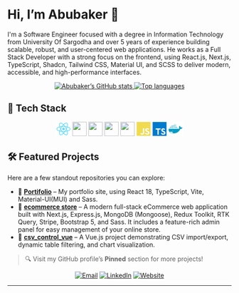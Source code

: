 # Hi, I’m Abubaker 👋

I'm a Software Engineer focused with a degree in Information Technology from University Of Sargodha and over 5 years of experience building scalable, robust, and user-centered web applications. He works as a Full Stack Developer with a strong focus on the frontend, using React.js, Next.js, TypeScript, Shadcn, Tailwind CSS, Material UI, and SCSS to deliver modern, accessible, and high-performance interfaces.

<p align="center">
  <a href="https://github.com/im-abubakar">
    <img src="https://github-readme-stats.vercel.app/api?username=im-abubakar&show_icons=true&theme=dracula&include_all_commits=true&count_private=true" alt="Abubaker’s GitHub stats" height="160" />
    <img src="https://github-readme-stats.vercel.app/api/top-langs?username=im-abubakar&layout=compact&langs_count=7&theme=dracula" alt="Top languages" height="160" />
  </a>
</p>

## 🚀 Tech Stack
<p align="center">
  <img src="https://raw.githubusercontent.com/devicons/devicon/master/icons/react/react-original.svg" alt="React" width="32" height="32" />
  <img src="https://cdn.jsdelivr.net/gh/devicons/devicon@latest/icons/nextjs/nextjs-original.svg" width="32" height="32" />
  <img src="https://cdn.jsdelivr.net/gh/devicons/devicon@latest/icons/redux/redux-original.svg" width="32" height="32"/>
  <img src="https://cdn.jsdelivr.net/gh/devicons/devicon@latest/icons/tailwindcss/tailwindcss-original.svg"  width="32" height="32" />
  <img src="https://cdn.jsdelivr.net/gh/devicons/devicon@latest/icons/nodejs/nodejs-plain-wordmark.svg" width="32" height="32" />
  <img src="https://raw.githubusercontent.com/devicons/devicon/master/icons/javascript/javascript-plain.svg" alt="JavaScript" width="32" height="32" />
  <img src="https://raw.githubusercontent.com/devicons/devicon/master/icons/typescript/typescript-plain.svg" alt="TypeScript" width="32" height="32" />
  <img src="https://raw.githubusercontent.com/devicons/devicon/master/icons/docker/docker-plain.svg" alt="Docker" width="32" height="32" />

</p>

## 🛠️ Featured Projects
Here are a few standout repositories you can explore:

- 🔗 **[Portifolio](https://github.com/im-abubakar/mine-portfolio-react)** – My portfolio site, using React 18, TypeScript, Vite, Material-UI(MUI) and Sass.
- 🔗 **[ecommerce store](https://github.com/im-abubakar/ecommerce-frontend)** – A modern full-stack eCommerce web application built with Next.js, Express.js, MongoDB (Mongoose), Redux Toolkit, RTK Query, Stripe, Bootstrap 5, and Sass. It includes a feature-rich admin panel for easy management of your online store.
- 🔗 **[csv_control_vue](https://github.com/im-abubakar/csv_control_vue)** – A Vue.js project demonstrating CSV import/export, dynamic table filtering, and chart visualization.

> 🔍 Visit my GitHub profile’s **Pinned** section for more projects!
<div align="center">
  <a href="mailto:bakarbro123@gmail.com"><img src="https://img.shields.io/badge/Email-D14836?style=for-the-badge&logo=gmail&logoColor=white" alt="Email" /></a>
  <a href="https://www.linkedin.com/in/bakar-dev-sol/" target="_blank"><img src="https://img.shields.io/badge/LinkedIn-0077B5?style=for-the-badge&logo=linkedin&logoColor=white" alt="LinkedIn" /></a>
  <a href="https://build-with-bakar.netlify.app/" target="_blank"><img src="https://img.shields.io/badge/Website-000000?style=for-the-badge&logo=google-chrome&logoColor=white" alt="Website" /></a>
</div>

---

